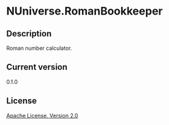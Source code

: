 NUniverse.RomanBookkeeper
========================

Description
-
Roman number calculator.

Current version
-
0.1.0


License
-
[Apache License, Version 2.0](http://www.apache.org/licenses/LICENSE-2.0.html)
